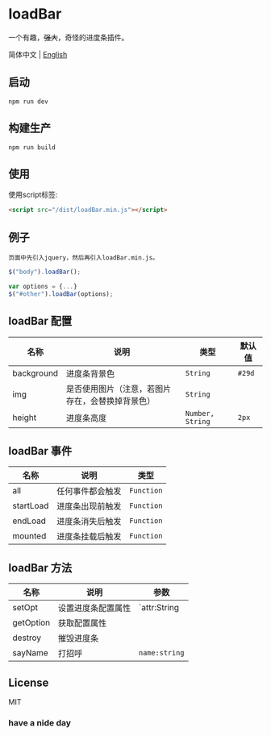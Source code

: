 # loadBar

一个有趣，~~强大~~，奇怪的进度条插件。

简体中文 | [English](./README-EN.md)

## 启动
```
npm run dev
```

## 构建生产
```
npm run build
```

## 使用

使用script标签:

```html
<script src="/dist/loadBar.min.js"></script>
```

## 例子

`页面中先引入jquery，然后再引入loadBar.min.js。`

```js
$("body").loadBar();

var options = {...}
$("#other").loadBar(options);
```

## loadBar 配置
| 名称 | 说明 | 类型 | 默认值 |
| - | - | - | - |
| background | 进度条背景色 | `String` | `#29d` |
| img | 是否使用图片（注意，若图片存在，会替换掉背景色） | `String` |  |
| height | 进度条高度 | `Number, String` | `2px` |

## loadBar 事件
| 名称 | 说明 | 类型 |
| - | - | - |
| all | 任何事件都会触发 | `Function` |
| startLoad | 进度条出现前触发 | `Function` |
| endLoad | 进度条消失后触发 | `Function` |
| mounted | 进度条挂载后触发 | `Function` |

## loadBar 方法
| 名称 | 说明 | 参数 |
| - | - | - |
| setOpt | 设置进度条配置属性 | `attr:String|Object, value:String` |
| getOption | 获取配置属性 | |
| destroy | 摧毁进度条 | |
| sayName | 打招呼 | `name:string` |

## License

MIT

### have a nide day